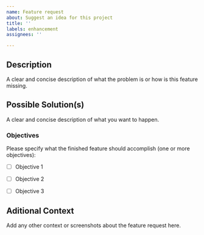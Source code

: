 ```yaml
---
name: Feature request
about: Suggest an idea for this project
title: ''
labels: enhancement
assignees: ''

---
```


## Description
A clear and concise description of what the problem is or how is this feature missing.


## Possible Solution(s)
A clear and concise description of what you want to happen.

### Objectives
Please specify what the finished feature should accomplish (one or more objectives):
- [ ] Objective 1
- [ ] Objective 2
- [ ] Objective 3


## Aditional Context
Add any other context or screenshots about the feature request here.

